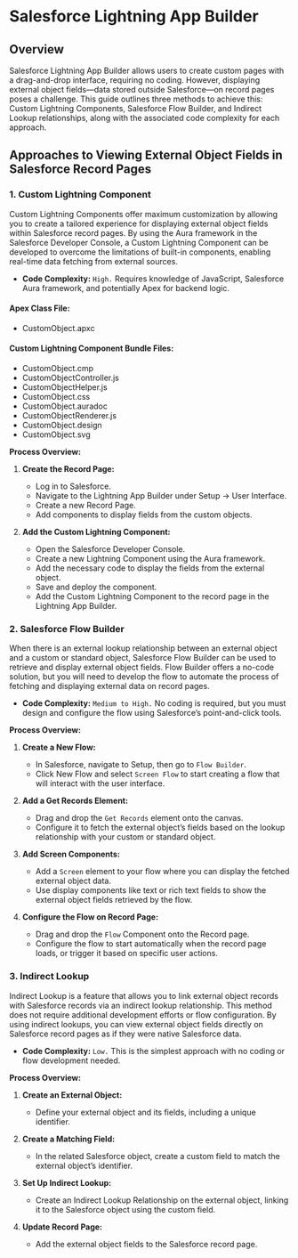 # Salesforce Lightning App Builder

## Overview
Salesforce Lightning App Builder allows users to create custom pages with a drag-and-drop interface, requiring no coding. However, displaying external object fields—data stored outside Salesforce—on record pages poses a challenge. This guide outlines three methods to achieve this: Custom Lightning Components, Salesforce Flow Builder, and Indirect Lookup relationships, along with the associated code complexity for each approach.

## Approaches to Viewing External Object Fields in Salesforce Record Pages

### 1. Custom Lightning Component
Custom Lightning Components offer maximum customization by allowing you to create a tailored experience for displaying external object fields within Salesforce record pages. By using the Aura framework in the Salesforce Developer Console, a Custom Lightning Component can be developed to overcome the limitations of built-in components, enabling real-time data fetching from external sources.

- **Code Complexity:** `High.` Requires knowledge of JavaScript, Salesforce Aura framework, and potentially Apex for backend logic.

#### Apex Class File:
- CustomObject.apxc

#### Custom Lightning Component Bundle Files:
- CustomObject.cmp
- CustomObjectController.js
- CustomObjectHelper.js
- CustomObject.css
- CustomObject.auradoc
- CustomObjectRenderer.js
- CustomObject.design
- CustomObject.svg

**Process Overview:**
1. **Create the Record Page:**
   - Log in to Salesforce.
   - Navigate to the Lightning App Builder under Setup -> User Interface.
   - Create a new Record Page.
   - Add components to display fields from the custom objects.

2. **Add the Custom Lightning Component:**
   - Open the Salesforce Developer Console.
   - Create a new Lightning Component using the Aura framework.
   - Add the necessary code to display the fields from the external object.
   - Save and deploy the component.
   - Add the Custom Lightning Component to the record page in the Lightning App Builder.

### 2. Salesforce Flow Builder
When there is an external lookup relationship between an external object and a custom or standard object, Salesforce Flow Builder can be used to retrieve and display external object fields. Flow Builder offers a no-code solution, but you will need to develop the flow to automate the process of fetching and displaying external data on record pages.

- **Code Complexity:** `Medium to High.` No coding is required, but you must design and configure the flow using Salesforce’s point-and-click tools.

**Process Overview:**
1. **Create a New Flow:**
   - In Salesforce, navigate to Setup, then go to `Flow Builder`.
   - Click New Flow and select `Screen Flow` to start creating a flow that will interact with the user interface.

2. **Add a Get Records Element:**
   - Drag and drop the `Get Records` element onto the canvas.
   - Configure it to fetch the external object’s fields based on the lookup relationship with your custom or standard object.

3. **Add Screen Components:**
   - Add a `Screen` element to your flow where you can display the fetched external object data.
   - Use display components like text or rich text fields to show the external object fields retrieved by the flow.

4. **Configure the Flow on Record Page:**
   - Drag and drop the `Flow` Component onto the Record page.
   - Configure the flow to start automatically when the record page loads, or trigger it based on specific user actions.

### 3. Indirect Lookup
Indirect Lookup is a feature that allows you to link external object records with Salesforce records via an indirect lookup relationship. This method does not require additional development efforts or flow configuration. By using indirect lookups, you can view external object fields directly on Salesforce record pages as if they were native Salesforce data.

- **Code Complexity:** `Low.` This is the simplest approach with no coding or flow development needed.

**Process Overview:**
1. **Create an External Object:**
   - Define your external object and its fields, including a unique identifier.

2. **Create a Matching Field:**
   - In the related Salesforce object, create a custom field to match the external object’s identifier.

3. **Set Up Indirect Lookup:**
   - Create an Indirect Lookup Relationship on the external object, linking it to the Salesforce object using the custom field.

4. **Update Record Page:**
   - Add the external object fields to the Salesforce record page.
